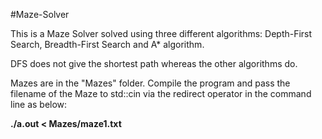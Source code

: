 #Maze-Solver

This is a Maze Solver solved using three different algorithms: Depth-First Search, Breadth-First Search and A\* algorithm.

DFS does not give the shortest path whereas the other algorithms do.

Mazes are in the "Mazes" folder. Compile the program and pass the filename of the Maze to std::cin via the redirect operator in the command line as below:

**./a.out < Mazes/maze1.txt**

